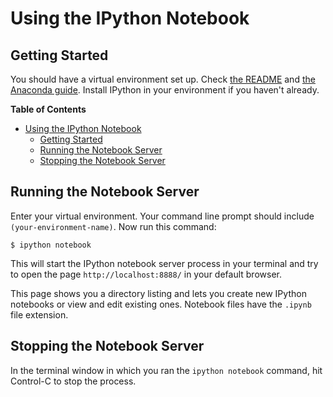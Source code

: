 Using the IPython Notebook
==========================

## Getting Started

You should have a virtual environment set up. Check [the README](README.md) and [the Anaconda guide](docs/anaconda-install.md). Install IPython in your environment if you haven't already.

**Table of Contents**

- [Using the IPython Notebook](#)
	- [Getting Started](#)
	- [Running the Notebook Server](#)
	- [Stopping the Notebook Server](#)

## Running the Notebook Server

Enter your virtual environment. Your command line prompt should include `(your-environment-name)`. Now run this command:

`$ ipython notebook`

This will start the IPython notebook server process in your terminal and try to open the page `http://localhost:8888/` in your default browser.

This page shows you a directory listing and lets you create new IPython notebooks or view and edit existing ones. Notebook files have the `.ipynb` file extension.

## Stopping the Notebook Server

In the terminal window in which you ran the `ipython notebook` command, hit Control-C to stop the process.
